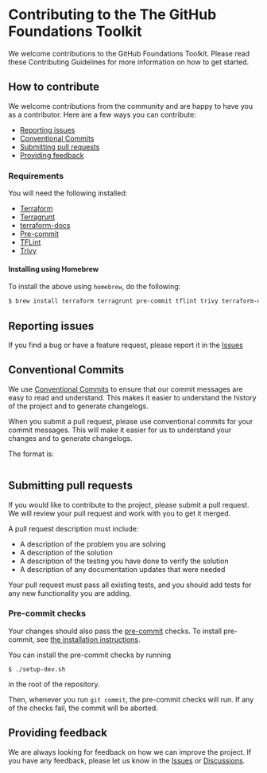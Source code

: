 # Contributing to the The GitHub Foundations Toolkit

We welcome contributions to the GitHub Foundations Toolkit. Please read these Contributing Guidelines for more information on how to get started.

## How to contribute

We welcome contributions from the community and are happy to have you as a contributor. Here are a few ways you can contribute:

- [Reporting issues](#reporting-issues)
- [Conventional Commits](#conventional-commits)
- [Submitting pull requests](#submitting-pull-requests)
- [Providing feedback](#providing-feedback)

### Requirements

You will need the following installed:
- [Terraform](https://developer.hashicorp.com/terraform/install)
- [Terragrunt](https://terragrunt.gruntwork.io/docs/getting-started/install/)
- [terraform-docs](https://github.com/terraform-docs/terraform-docs#installation)
- [Pre-commit](#pre-commit-checks)
- [TFLint](https://github.com/terraform-linters/tflint)
- [Trivy](https://aquasecurity.github.io/trivy/v0.49/getting-started/installation/)

#### Installing using Homebrew

To install the above using `homebrew`, do the following:

```bash
$ brew install terraform terragrunt pre-commit tflint trivy terraform-docs
```

## Reporting issues

If you find a bug or have a feature request, please report it in the [Issues](https://github.com/FociSolutions/github-foundations/issues)

## Conventional Commits

We use [Conventional Commits](https://www.conventionalcommits.org/en/v1.0.0/) to ensure that our commit messages are easy to read and understand. This makes it easier to understand the history of the project and to generate changelogs.

When you submit a pull request, please use conventional commits for your commit messages. This will make it easier for us to understand your changes and to generate changelogs.

The format is:

```

```

## Submitting pull requests

If you would like to contribute to the project, please submit a pull request. We will review your pull request and work with you to get it merged.

A pull request description must include:
* A description of the problem you are solving
* A description of the solution
* A description of the testing you have done to verify the solution
* A description of any documentation updates that were needed

Your pull request must pass all existing tests, and you should add tests for any new functionality you are adding.

### Pre-commit checks

Your changes should also pass the [pre-commit](pre-commit.com) checks. To install pre-commit, see [the installation instructions](https://pre-commit.com/index.html#install).

You can install the pre-commit checks by running

```
$ ./setup-dev.sh
```

in the root of the repository.

Then, whenever you run `git commit`, the pre-commit checks will run. If any of the checks fail, the commit will be aborted.

## Providing feedback

We are always looking for feedback on how we can improve the project. If you have any feedback, please let us know in the [Issues](https://github.com/FociSolutions/github-foundations/issues) or [Discussions](https://github.com/FociSolutions/github-foundations/discussions).
